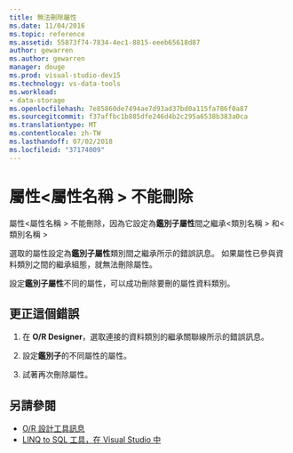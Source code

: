 ```yaml
---
title: 無法刪除屬性
ms.date: 11/04/2016
ms.topic: reference
ms.assetid: 55873f74-7834-4ec1-8815-eeeb65618d87
author: gewarren
ms.author: gewarren
manager: douge
ms.prod: visual-studio-dev15
ms.technology: vs-data-tools
ms.workload:
- data-storage
ms.openlocfilehash: 7e85860de7494ae7d93ad37bd0a115fa786f0a87
ms.sourcegitcommit: f37affbc1b885dfe246d4b2c295a6538b383a0ca
ms.translationtype: MT
ms.contentlocale: zh-TW
ms.lasthandoff: 07/02/2018
ms.locfileid: "37174009"
---
```

# <a name="the-property-property-name-cannot-be-deleted"></a>屬性\<屬性名稱 > 不能刪除

屬性\<屬性名稱 > 不能刪除，因為它設定為**鑑別子屬性**間之繼承\<類別名稱 > 和\<類別名稱 >

選取的屬性設定為**鑑別子屬性**類別間之繼承所示的錯誤訊息。 如果屬性已參與資料類別之間的繼承組態，就無法刪除屬性。

設定**鑑別子屬性**不同的屬性，可以成功刪除要刪的屬性資料類別。

## <a name="to-correct-this-error"></a>更正這個錯誤

1. 在  **O/R Designer**，選取連接的資料類別的繼承關聯線所示的錯誤訊息。

2. 設定**鑑別子**的不同屬性的屬性。

3. 試著再次刪除屬性。

## <a name="see-also"></a>另請參閱

- [O/R 設計工具訊息](../data-tools/o-r-designer-messages.md)
- [LINQ to SQL 工具，在 Visual Studio 中](../data-tools/linq-to-sql-tools-in-visual-studio2.md)